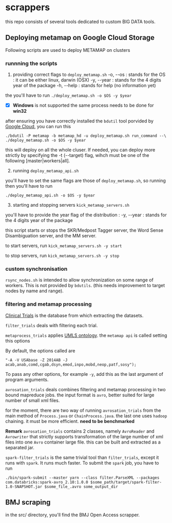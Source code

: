 # scrappers

this repo consists of several tools dedicated to custom BIG DATA tools. 

## Deploying metamap on Google Cloud Storage

Following scripts are used to deploy METAMAP on clusters 

### runnning the scripts 

1. providing correct flags to `deploy_metamap.sh`
  -o, --os : stands for the OS : it can be either linux, darwin (OSX)
  -y, --year : stands for the 4 digits year of the package
  -h, --help : stands for help (no information yet)

  the you'll have to run 
  `./deploy_metamap.sh -o $OS -y $year`

  - [x] **Windows** is not supported the same process needs to be done for **win32**

  after ensuring you have correctly installed the `bdutil` tool porvided by [Google Cloud](https://github.com/GoogleCloudPlatform/bdutil), you can run this 
 
 `./bdutil -P metamap -b metamap_hd -u deploy_metamap.sh run_command --\
  ./deploy_metamap.sh -o $OS -y $year`
  
  this will deploy on all the whole cluser. If needed, you can deploy more strictly by specifying the -t (--target) flag, wihch must be 
  one of the following [master|workers|all].

2. running `deploy_metamap_api.sh`
  
  you'll have to set the same flags are those of `deploy_metamap.sh`, so running 
  then you'll have to run 

 `./deploy_metamap_api.sh -o $OS -y $year`
 
3. starting and stopping servers `kick_metamap_servers.sh`
  
  you'll have to provide the year flag of the distribution : 
  -y, --year : stands for the 4 digits year of the package
  
  this script starts or stops the SKR/Medpost Tagger server, the Word Sense Disambiguation server, and the MM server. 

  to start servers, run 
  `kick_metamap_servers.sh -y start`

  to stop servers, run
  `kick_metamap_servers.sh -y stop`  

### custom synchronisation 

`rsync_nodes.sh` is intended to allow synchronization on some range of workers. This is not provided by `bdutils`. (this needs improvement to target nodes by name and range).

### filtering and metamap processing 

  [Clinical Trials](clinicaltrials.gov) is the database from which extracting the datasets.

  `filter_trials` deals with filtering each trial. 

  `metaprocess_trials` applies [UMLS ontology](www.nlm.nih.gov/research/umls/).
  the `metamap api` is called setting this options 
  
  By default, the options called are 

  ```
  "-A -V USAbase -Z 2014AB -J acab,anab,comd,cgab,dsyn,emod,inpo,mobd,neop,patf,sosy");
  ```
  
  To pass any other options, for example `-y`, add this as the last argument of program arguments.  
  
  `avrosation_trials` deals combines filtering and metamap processing in two bound mapreduce jobs. the input format is `avro`, better suited for large number of small xml files.
  
  for the moment, there are two way of running `avrosation_trials` from the main method of `Process.java` or `ChainProcess.java`. the last one uses `hadoop` chaining. it must be more efficient. **need to be benchmarked** 
  
  **Remark** `avrosation_trials` contains 2 classes, namely `AvroReader` and `Avrowriter` that strictly supports transformation of the large number of xml files into one `Avro` container large file. this can be built and extracted as a separated jar.
  
  `spark-filter_trials` is the same trivial tool than `filter_trials`, except it runs with `spark`. It runs much faster. To submit the `spark` job, you have to run 
  
  ```
  ./bin/spark-submit --master yarn --class filter.ParseXML --packages com.databricks:spark-avro_2.10:1.0.0 $some_path/target/spark-filter-1.0-SNAPSHOT.jar $some_file_.avro some_output_dir
  ```
## BMJ scraping
in the src/ directory, you'll find the BMJ Open Access scrapper. 
